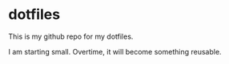 # dotfiles

This is my github repo for my dotfiles.

I am starting small. Overtime, it will become something reusable.
